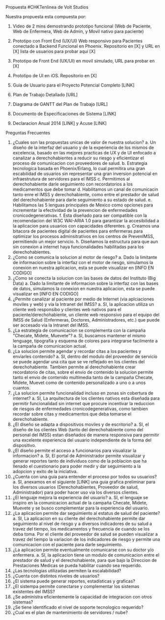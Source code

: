 Propuesta #CHKTenlinea de Volt Studios

Nuestra propuesta esta compuesta por:

1. Video de 2 mins demostrando prototipo funcional (Web de Paciente, Web de Enfermera, Web de Admin, y Movil nativo para paciente)

2. Prototipo  con Front End (UX/UI) Web responsivo para Pacientes conectado a Backend Funcional en Phoenix. Repositorio en [X] y URL en [X] lista de usuarios para probar aquí [X]

3. Prototipo de Front End (UX/UI) en movil simulado, URL para probar en [X]

4. Prototipo de UI en iOS. Repositorio en [X]

5. Guia de Usuario para el Proyecto Potencial Completo [LINK]

6. Plan de Trabajo Detallado [URL]

7. Diagrama de GANTT del Plan de Trabajo [URL]

8. Documento de Especificaciones de Sistema [LINK]

9. Declaracion Anual 2014 [LINK] y Acuse  [LINK] 



Preguntas Frecuentes

1. ¿Cuales son las propuestas unicas de valor de nuestra solucion?
a. Un diseño de la interfaz del usuario y de la experiencia de los mismos de excelencia, basado en las mejores practicas de UX y de UI enfocado a canalizar a derechohabientes a reducir su riesgo y eficientizar el proceso de comunicacion con proveedores de salud.
b. Estrategia tecnologica basada en Phoenix/Erlang, lo cual permitira una gran escabilidad de usuarios sin representar una gran inversion potencial en infraestrutura de servidores para el IMSS
c. Permitimos al derechohabiente darle seguimiento con recordatorios a los medicamentos que debe tomar
d. Habilitamos un canal de comunicacin tanto enre el IMSS y derechohabiente, como entre el prestador de salud del derechohabiente para darle seguimiento a su estado de salud.
e. Habilitamos las 5 lenguas principales de Mexico como opciones para incrementar la efectividad de la prevencion de enfermedades cronicodegenerativas.
f. Esta diseñado para ser compatible con la recomendacion del W3C WAI-ARIA 1.0 para garantizar la accesibilidad a la aplicacion para usuarios con capacidades diferentes.
g. Creamos una bitacora de pacientes digital de pacientes para enfermeras para optimizar los procesos adminsitrativos en los centros de PrevenIMSS, permitiendo un mejor servicio.
h. Diseñamos la estructura para que aun sin conexion a internet haya funcionalidades habilitadas para los derechohabientes. 
2. ¿Como se comunica la solucion al motor de riesgo?
a. Dado la limitante de informacion sobre la interfaz con el motor de riesgo, simulamos la conexion en nuestra aplicacion, esta se puede visualizar en [INFO EN CODIGO]
3. ¿Como se conecta la solucion con las bases de datos del Instituto (Big Data)
a. Dado la limitante de informacion sobre la interfaz con las bases de datos, simulamos la conexion en nuestra aplicacion, esta se puede visualizar en [INFO EN CODIGO]
4. ¿Permite canalizar al paciente por medio de Internet (via aplciaciones moviles y web) y via la Intranet del IMSS?
a. SI, la aplicacion utiliza un cliente web responsibo y clientes web nativos para el paciente/derechohabiente, un cliente web responsivo para el equipo del IMSS de Salud (Enfermeras, Doctores, Administradores, etc.) que puede ser accesado via la Intranet del IMSS. 
4. ¿La estrategia de comunicacion se complementa con la campaña "Checate, Midete, Muevete"?
a. SI, buscamos mantener el mismo lenguage, tipografia y esquema de colores para integrarse facilmente a la campaña de comunicacion actual.
5. ¿La solucion permite agendar y recordar citas a los pacientes y enviarles contenido?
a. SI, dentro del modulo del proveedor de servicio se puede agendar una cita que se ve reflejado en los clientes del derechohabiente. Tambien permite al derechohabiente crear recordatorio de citas, sobre el envio de contenido la solucion permite tanto el envio de contenido multimedia tanto de la campaña Checate, Midete, Muevet como de contenido personalizado a uno o a unos cuantos. 
6. ¿La solucion permite funcionalidad incluso en zonas sin cobertura de internet?
a. SI, La arquitectura de los clientes nativos esta diseñada para permitir funcionalidad sin internet que procure incentivar la reduccion de riesgos de enfermedades cronicodegenerativas, como tambien recordar sobre citas y medicamentos que deba tomarse el derechohabiente. 
7. ¿El diseño se adapta a dispositivos moviles y de escritorio?
a. SI, el diseño de los clientes Web (tanto del derechohabiente como del personal del IMSS) estan diseñados de manera responsiva para permitir una excelente experiencia del usuario independiente de la forma del dispositivo.
8. ¿El diseño permite el acceso a funcionarios para visualizar la informacion?
a. SI, El portal de Administrador permite visualizar y generar reportes tanto de individuos como de la poblacion que ha llenado el cuestionario para poder medir y dar seguimiento a la adopcion y exito de la iniciativa.
9. ¿Cuenta con una guia para entender el proceso por todos su usuarios?
a. SI, anexamos en el siguiente [LINK] una guia grafica preliminar para los diversos usuarios (Derechohabientes, Proveedor de salud, Administrador) para poder hacer uso via los diversos clientes.
10. ¿El lenguaje mejora la experiencia del usuario?
a. SI, el lenguaje se inspiro en la comunicacion actual de la campaña Checate, Midete, Muevete y se busco complementar para la experiencia del usuario. 
11. ¿La aplicacion permite dar seguimiento al estatus de salud del paciente?
a. SI, La aplicacion en su cliente del derechohabiente permite dar seguimiento al nivel de riesgo y a diversos indicadores de su salud a travez del tiempo, los medicamentos y frecuencia de cuando se los deba toma. Por el cliente del proveedor de salud se pueden visualizar a travez del tiempo la variacion de los indicadores de riesgo y permite una comunicacion con el paciente para darle seguimiento. 
12. ¿La aplicacion permite eventualmente comunicarse con su doctor y/o enfermera.
a. SI, la aplicacion tiene un modulo de comunicacion entre el prestador de salud y el derechohabiente, para que bajo la Direccion de Prestaciones Medicas se pueda habilitar cuando sea requerido.
13. ¿Las tecnologias utilizadas permiten la escalabilidad?
14. ¿Cuenta con distintos niveles de usuarios?
15. ¿El sistema puede generar reportes, estadisticas y graficas?
16. ¿El sistempa permite conectarse y complementar los sistemas existentes del IMSS?
17. ¿Se administra eficientemente la capacidad de integracion con otros sistemas?
18. ¿Se tiene identificado el nivel de soporte tecnologico requerido?
19. ¿Cual es el plan de mantenimiento de servidores / nube?
